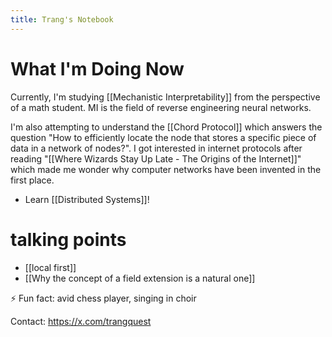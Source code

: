 ```yaml
---
title: Trang's Notebook
---
```


# What I'm Doing Now

Currently, I'm studying [[Mechanistic Interpretability]] from the perspective of a math student. MI is the field of reverse engineering neural networks.

I'm also attempting to understand the [[Chord Protocol]] which answers the question "How to efficiently locate the node that stores a specific piece of data in a network of nodes?". I got interested in internet protocols after reading "[[Where Wizards Stay Up Late - The Origins of the Internet]]" which made me wonder why computer networks have been invented in the first place.
- Learn [[Distributed Systems]]!

# talking points

-  [[local first]]
- [[Why the concept of a field extension is a natural one]]

⚡ Fun fact: avid chess player, singing in choir

Contact: https://x.com/trangquest
